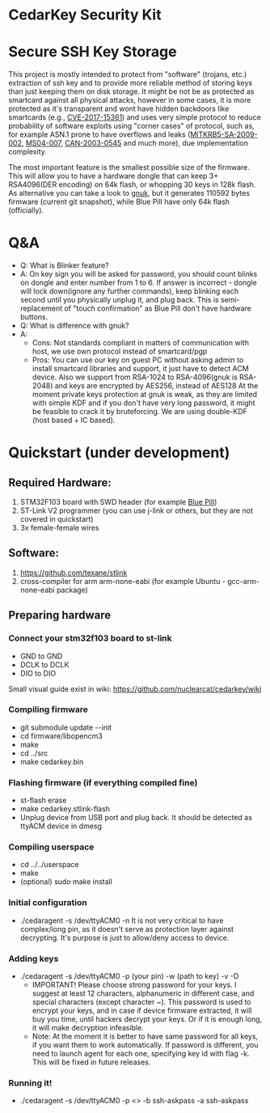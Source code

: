 CedarKey Security Kit
=====================

# Secure SSH Key Storage

This project is mostly intended to protect from "software" (trojans, etc.) extraction of ssh key and to provide more reliable method of storing keys than just keeping them on disk storage.
It might be not be as protected as smartcard against all physical attacks, however in some cases, it is more protected as it's transparent and wont have hidden backdoors like smartcards (e.g., [CVE-2017-15361](https://cve.mitre.org/cgi-bin/cvename.cgi?name=CVE-2017-15361)) and uses very simple protocol to reduce probability of software exploits using "corner cases" of protocol, such as, for example ASN.1 prone to have overflows and leaks ([MITKRB5-SA-2009-002](https://web.mit.edu/kerberos/advisories/MITKRB5-SA-2009-002.txt), [MS04-007](https://docs.microsoft.com/en-us/security-updates/SecurityBulletins/2004/ms04-007), [CAN-2003-0545](https://cve.mitre.org/cgi-bin/cvename.cgi?name=CVE-2003-0545) and much more), due implementation complexity.

The most important feature is the smallest possible size of the firmware.  
This will allow you to have a hardware dongle that can keep 3+ RSA4096(DER encoding) on 64k flash, or whopping 30 keys in 128k flash.  
As alternative you can take a look to [gnuk](https://www.fsij.org/category/gnuk.html), but it generates 110592 bytes firmware (current git snapshot), while Blue Pill have only 64k flash (officially).

# Q&A
* Q: What is Blinker feature?
* A: On key sign you will be asked for password, you should count blinks on dongle and enter number from 1 to 6. If answer is incorrect - dongle will lock down(ignore any further commands), keep blinking each second until you physically unplug it, and plug back. This is semi-replacement of "touch confirmation" as Blue Pill don't have hardware buttons.
* Q: What is difference with gnuk?
* A:
  * Cons: Not standards compliant in matters of communication with host, we use own protocol instead of smartcard/pgp
  * Pros: You can use our key on guest PC without asking admin to install smartcard libraries and support, it just have to detect ACM device.
Also we support from RSA-1024 to RSA-4096(gnuk is RSA-2048) and keys are encrypted by AES256, instead of AES128
At the moment private keys protection at gnuk is weak, as they are limited with simple KDF and if you don't have very long password, it might be feasible to crack it by bruteforcing. We are using double-KDF (host based + IC based).

# Quickstart (under development)
## Required Hardware:
1. STM32F103 board with SWD header (for example [Blue Pill](http://wiki.stm32duino.com/index.php?title=Blue_Pill))
2. ST-Link V2 programmer (you can use j-link or others, but they are not covered in quickstart)
3. 3x female-female wires
## Software:
1. https://github.com/texane/stlink
2. cross-compiler for arm arm-none-eabi (for example Ubuntu - gcc-arm-none-eabi package)

## Preparing hardware
### Connect your stm32f103 board to st-link
* GND to GND
* DCLK to DCLK
* DIO to DIO

Small visual guide exist in wiki: https://github.com/nuclearcat/cedarkey/wiki

### Compiling firmware
* git submodule update --init
* cd firmware/libopencm3
* make
* cd ../src
* make cedarkey.bin
### Flashing firmware (if everything compiled fine)
* st-flash erase
* make cedarkey.stlink-flash
* Unplug device from USB port and plug back. It should be detected as ttyACM device in dmesg
### Compiling userspace
* cd ../../userspace
* make
* (optional) sudo make install
### Initial configuration
* ./cedaragent -s /dev/ttyACM0 -n
It is not very critical to have complex/long pin, as it doesn't serve as protection layer against decrypting. It's purpose is just to allow/deny access to device.
### Adding keys
* ./cedaragent -s /dev/ttyACM0 -p (your pin) -w (path to key) -v -D
  * IMPORTANT! Please choose strong password for your keys. I suggest at least 12 characters, alphanumeric in different case, and special characters (except character ~). This password is used to encrypt your keys, and in case if device firmware extracted, it will buy you time, until hackers decrypt your keys. Or if it is enough long, it will make decryption infeasible.
  * Note: At the moment it is better to have same password for all keys, if you want them to work automatically. If password is different, you need to launch agent for each one,
specifying key id with flag -k. This will be fixed in future releases.
### Running it!
* ./cedaragent -s /dev/ttyACM0 -p <<your pin>> -b ssh-askpass -a ssh-askpass
